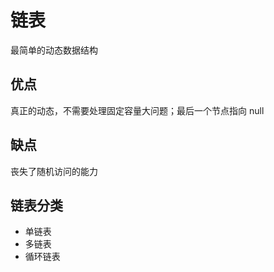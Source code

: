 # 链表

最简单的动态数据结构

## 优点

真正的动态，不需要处理固定容量大问题；最后一个节点指向 null

## 缺点

丧失了随机访问的能力

## 链表分类

- 单链表
- 多链表
- 循环链表
